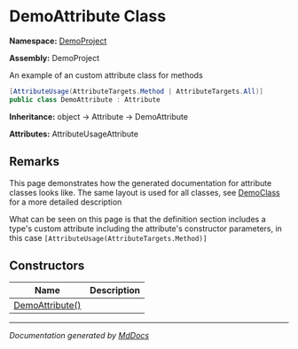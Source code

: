 # DemoAttribute Class

**Namespace:** [DemoProject](../Namespace.md)

**Assembly:** DemoProject

An example of an custom attribute class for methods

```csharp
[AttributeUsage(AttributeTargets.Method | AttributeTargets.All)]
public class DemoAttribute : Attribute
```

**Inheritance:** object → Attribute → DemoAttribute

**Attributes:** AttributeUsageAttribute

## Remarks

This page demonstrates how the generated documentation for attribute classes looks like. The same layout is used for all classes, see [DemoClass](../DemoClass/Type.md) for a more detailed description

What can be seen on this page is that the definition section includes a type's custom attribute including the attribute's constructor parameters, in this case `[AttributeUsage(AttributeTargets.Method)]`

## Constructors

| Name                               | Description |
| ---------------------------------- | ----------- |
| [DemoAttribute()](Constructors.md) |             |
___

*Documentation generated by [MdDocs](https://github.com/ap0llo/mddocs)*
